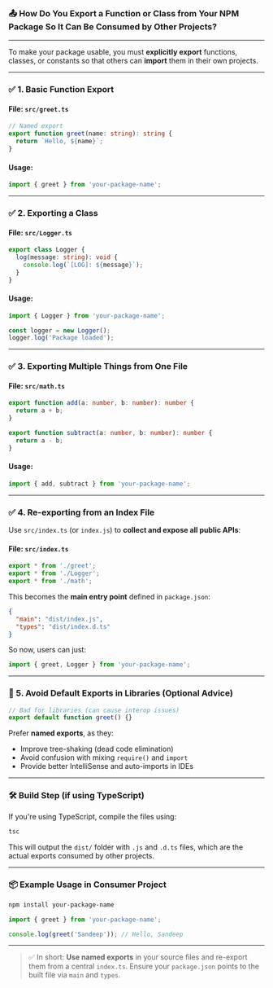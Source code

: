 ### 📤 How Do You Export a Function or Class from Your NPM Package So It Can Be Consumed by Other Projects?

---

To make your package usable, you must **explicitly export** functions, classes, or constants so that others can **import** them in their own projects.

---

### ✅ 1. **Basic Function Export**

#### File: `src/greet.ts`

```ts
// Named export
export function greet(name: string): string {
  return `Hello, ${name}`;
}
```

#### Usage:

```ts
import { greet } from 'your-package-name';
```

---

### ✅ 2. **Exporting a Class**

#### File: `src/Logger.ts`

```ts
export class Logger {
  log(message: string): void {
    console.log(`[LOG]: ${message}`);
  }
}
```

#### Usage:

```ts
import { Logger } from 'your-package-name';

const logger = new Logger();
logger.log('Package loaded');
```

---

### ✅ 3. **Exporting Multiple Things from One File**

#### File: `src/math.ts`

```ts
export function add(a: number, b: number): number {
  return a + b;
}

export function subtract(a: number, b: number): number {
  return a - b;
}
```

#### Usage:

```ts
import { add, subtract } from 'your-package-name';
```

---

### ✅ 4. **Re-exporting from an Index File**

Use `src/index.ts` (or `index.js`) to **collect and expose all public APIs**:

#### File: `src/index.ts`

```ts
export * from './greet';
export * from './Logger';
export * from './math';
```

This becomes the **main entry point** defined in `package.json`:

```json
{
  "main": "dist/index.js",
  "types": "dist/index.d.ts"
}
```

So now, users can just:

```ts
import { greet, Logger } from 'your-package-name';
```

---

### 🚫 5. **Avoid Default Exports in Libraries (Optional Advice)**

```ts
// Bad for libraries (can cause interop issues)
export default function greet() {}
```

Prefer **named exports**, as they:

* Improve tree-shaking (dead code elimination)
* Avoid confusion with mixing `require()` and `import`
* Provide better IntelliSense and auto-imports in IDEs

---

### 🛠 Build Step (if using TypeScript)

If you're using TypeScript, compile the files using:

```bash
tsc
```

This will output the `dist/` folder with `.js` and `.d.ts` files, which are the actual exports consumed by other projects.

---

### 📦 Example Usage in Consumer Project

```bash
npm install your-package-name
```

```ts
import { greet } from 'your-package-name';

console.log(greet('Sandeep')); // Hello, Sandeep
```

---

> ✅ In short: **Use named exports** in your source files and re-export them from a central `index.ts`. Ensure your `package.json` points to the built file via `main` and `types`.

